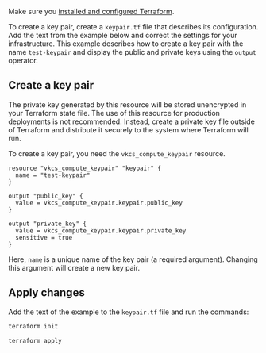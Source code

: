<warn>

Make sure you [installed and configured Terraform](../../../quick-start).

</warn>

To create a key pair, create a `keypair.tf` file that describes its configuration. Add the text from the example below and correct the settings for your infrastructure. This example describes how to create a key pair with the name `test-keypair` and display the public and private keys using the `output` operator.

## Create a key pair

<warn>

The private key generated by this resource will be stored unencrypted in your Terraform state file. The use of this resource for production deployments is not recommended. Instead, create a private key file outside of Terraform and distribute it securely to the system where Terraform will run.

</warn>

To create a key pair, you need the `vkcs_compute_keypair` resource.

```hcl
resource "vkcs_compute_keypair" "keypair" {
  name = "test-keypair"
}

output "public_key" {
  value = vkcs_compute_keypair.keypair.public_key
}

output "private_key" {
  value = vkcs_compute_keypair.keypair.private_key
  sensitive = true
}
```

Here, `name` is a unique name of the key pair (a required argument). Changing this argument will create a new key pair.

## Apply changes

Add the text of the example to the `keypair.tf` file and run the commands:

```bash
terraform init
```
```bash
terraform apply
```
